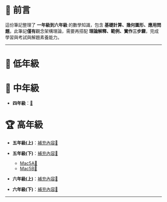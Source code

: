 # 📘 前言

這份筆記整理了 **一年級到六年級** 的數學知識，包含 **基礎計算、幾何圖形、應用問題**，此筆記**僅有**觀念架構理論，需要再搭配 **理論解釋、範例、實作三步驟**，完成學習與考試與解題素養能力。

---

# 🏫 低年級

<!-- - **一年級**：數的認識、加法與減法... -->
<!-- - **二年級**：乘法基礎、時間與測量... -->

# 📖 中年級

<!-- - **三年級**：乘除法、簡單分數、小數... -->
- **四年級**：[🔗](國小數學/四年級數學.md)
  <!-- - **分數計算** -->
  <!-- - **多位數乘除** -->
  <!-- - **倍數判別** -->
  <!-- - **概述與估算** -->
  <!-- - **小數乘除以整數** -->
  <!-- - **常見的四邊形的定義與面積** -->
  <!-- - **三角形面積** -->
  <!-- - **長方形的周長與面積** -->
  <!-- - **簡化計算** -->
  <!-- - **正方體、長方體和體積** -->

# 🏆 高年級

- **五年級(上)**：[補充內容🔗](國小數學/五年級數學.md)
- **五年級(下)**：[補充內容🔗](國小數學/五年級數學.md)
    - [Mac5A🔗](國小數學/Mac5A-.md)
    - [Mac5B🔗](國小數學/Mac5B-.md)


- **六年級(上)**：[補充內容🔗](國小數學/六年級數學.md)
- **六年級(下)**：[補充內容🔗](國小數學/六年級數學.md)

---

<!-- - ~~[🔢 一年級](國小數學/一年級數學.md)~~ -->
<!-- - ~~[✖️ 二年級](國小數學/二年級數學.md)~~ -->
<!-- - ~~[➗ 三年級](國小數學/三年級數學.md)~~ -->
<!-- - ~~[📏 四年級](國小數學/四年級數學.md)~~ -->
<!-- - ~~[📐 五年級](國小數學/五年級數學.md)~~ -->
<!-- - ~~[📊 六年級](國小數學/六年級數學.md)~~ -->


